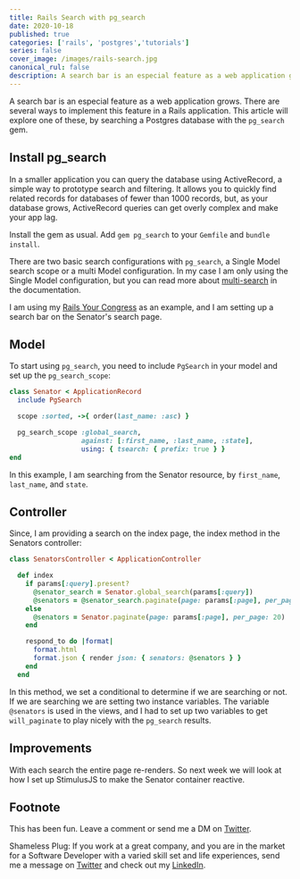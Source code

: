 ```yaml
---
title: Rails Search with pg_search
date: 2020-10-18
published: true
categories: ['rails', 'postgres','tutorials']
series: false
cover_image: /images/rails-search.jpg
canonical_rul: false
description: A search bar is an especial feature as a web application grows. There are several ways to implement this feature in a Rails application. This article will explore one of these, by searching a Postgres database with the `pg_search` gem.
---
```

A search bar is an especial feature as a web application grows. There are several ways to implement this feature in a Rails application. This article will explore one of these, by searching a Postgres database with the `pg_search` gem.

## Install pg_search

In a smaller application you can  query the database using ActiveRecord, a simple way to prototype search and filtering. It allows you to quickly find related records for databases of fewer than 1000 records, but, as your database grows, ActiveRecord queries can get overly complex and make your app lag.

Install the gem as usual. Add `gem pg_search` to your `Gemfile` and `bundle install`.

There are two basic search configurations with `pg_search`, a Single Model search scope or a multi Model configuration. In my case I am only using the Single Model configuration, but you can read more about [multi-search](https://github.com/Casecommons/pg_search#multisearchable) in the documentation.

I am using my [Rails Your Congress](https://github.com/eclectic-coding/rails_your_congress) as an example, and I am setting up a search bar on the Senator's search page.

## Model
To start using `pg_search`, you need to include `PgSearch` in your model and set up the `pg_search_scope`:
```ruby
class Senator < ApplicationRecord
  include PgSearch

  scope :sorted, ->{ order(last_name: :asc) }

  pg_search_scope :global_search,
                  against: [:first_name, :last_name, :state],
                  using: { tsearch: { prefix: true } }
end
```
In this example, I am searching from the Senator resource, by `first_name`, `last_name`, and `state`.

## Controller
Since, I am providing a search on the index page, the index method in the Senators controller:
```ruby
class SenatorsController < ApplicationController

  def index
    if params[:query].present?
      @senator_search = Senator.global_search(params[:query])
      @senators = @senator_search.paginate(page: params[:page], per_page: 20)
    else
      @senators = Senator.paginate(page: params[:page], per_page: 20)
    end

    respond_to do |format|
      format.html
      format.json { render json: { senators: @senators } }
    end
  end
  ```
  In this method, we set a conditional to determine if we are searching or not. If we are searching we are setting two instance variables. The variable `@senators` is used in the views, and I had to set up two variables to get `will_paginate` to play nicely with the `pg_search` results.

## Improvements
With each search the entire page re-renders. So next week we will look at how I set up StimulusJS to make the Senator container reactive.

## Footnote

This has been fun. Leave a comment or send me a DM on [Twitter](http://twitter.com/EclecticCoding).

Shameless Plug: If you work at a great company, and you are in the market for a Software Developer with a varied skill set and life experiences, send me a message on [Twitter](http://twitter.com/EclecticCoding) and check out my [LinkedIn](http://www.linkedin.com/in/dev-chuck-smith).
